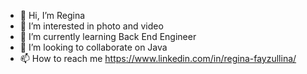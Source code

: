 - 👋 Hi, I’m Regina
- 👀 I’m interested in photo and video
- 🌱 I’m currently learning Back End Engineer
- 💞️ I’m looking to collaborate on Java
- 📫 How to reach me https://www.linkedin.com/in/regina-fayzullina/

<!---
regina-f40/regina-f40 is a ✨ special ✨ repository because its `README.md` (this file) appears on your GitHub profile.
You can click the Preview link to take a look at your changes.
--->
